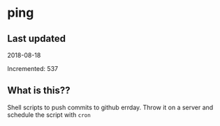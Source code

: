 # ping

## Last updated
2018-08-18

Incremented: 537

## What is this??
Shell scripts to push commits to github errday. Throw it on a server and schedule the script with `cron`
